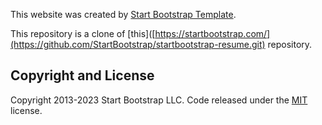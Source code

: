 This website was created by [Start Bootstrap Template](https://startbootstrap.com/). 

This repository is a clone of [this]([https://startbootstrap.com/](https://github.com/StartBootstrap/startbootstrap-resume.git) repository. 

## Copyright and License

Copyright 2013-2023 Start Bootstrap LLC. Code released under the [MIT](https://github.com/StartBootstrap/startbootstrap-resume/blob/master/LICENSE) license.
